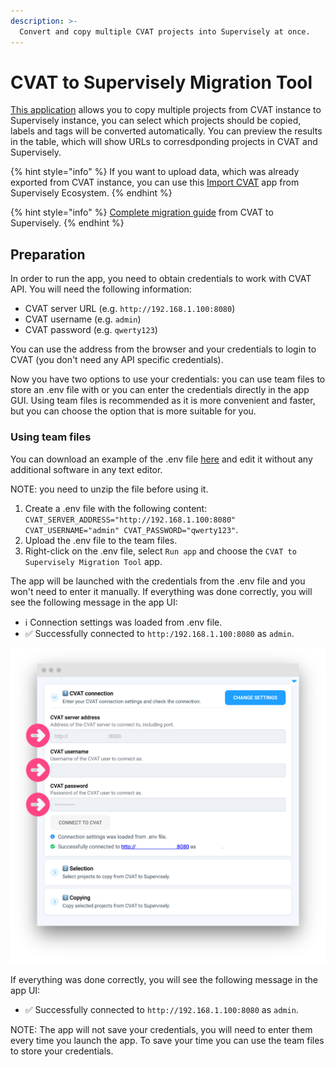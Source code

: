 ```yaml
---
description: >-
  Convert and copy multiple CVAT projects into Supervisely at once.
---
```


# CVAT to Supervisely Migration Tool

[This application](https://ecosystem.supervisely.com/apps/cvat-to-sly/migration_tool) allows you to copy multiple projects from CVAT instance to Supervisely instance, you can select which projects should be copied, labels and tags will be converted automatically. You can preview the results in the table, which will show URLs to corresdponding projects in CVAT and Supervisely.

{% hint style="info" %}
If you want to upload data, which was already exported from CVAT instance, you can use this [Import CVAT](https://ecosystem.supervisely.com/apps/cvat-to-sly/import_cvat) app from Supervisely Ecosystem.
{% endhint %}

{% hint style="info" %}
[Complete migration guide](https://ecosystem.supervisely.com/apps/cvat-to-sly/migration_tool) from CVAT to Supervisely.
{% endhint %}

## Preparation

In order to run the app, you need to obtain credentials to work with CVAT API. You will need the following information:

- CVAT server URL (e.g. `http://192.168.1.100:8080`)
- CVAT username (e.g. `admin`)
- CVAT password (e.g. `qwerty123`)
  
You can use the address from the browser and your credentials to login to CVAT (you don't need any API specific credentials).

Now you have two options to use your credentials: you can use team files to store an .env file with or you can enter the credentials directly in the app GUI. Using team files is recommended as it is more convenient and faster, but you can choose the option that is more suitable for you.

### Using team files

You can download an example of the .env file [here](https://github.com/supervisely-ecosystem/cvat-to-sly/files/12748716/cvat.env.zip) and edit it without any additional software in any text editor.

NOTE: you need to unzip the file before using it.

1. Create a .env file with the following content: `CVAT_SERVER_ADDRESS="http://192.168.1.100:8080" CVAT_USERNAME="admin" CVAT_PASSWORD="qwerty123"`.
2. Upload the .env file to the team files.
3. Right-click on the .env file, select `Run app` and choose the `CVAT to Supervisely Migration Tool` app.

The app will be launched with the credentials from the .env file and you won't need to enter it manually. If everything was done correctly, you will see the following message in the app UI:

- ℹ️ Connection settings was loaded from .env file.
- ✅ Successfully connected to `http:/192.168.1.100:8080` as `admin`.

![](migratin-cvat.png)

If everything was done correctly, you will see the following message in the app UI:

- ✅ Successfully connected to `http://192.168.1.100:8080` as `admin`.

NOTE: The app will not save your credentials, you will need to enter them every time you launch the app. To save your time you can use the team files to store your credentials.